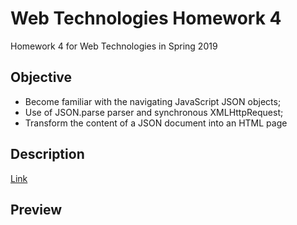 # Web Technologies Homework 4
Homework 4 for Web Technologies in Spring 2019
## Objective
* Become familiar with the navigating JavaScript JSON objects;
* Use of JSON.parse parser and synchronous XMLHttpRequest;
* Transform the content of a JSON document into an HTML page
## Description
[Link](http://www-scf.usc.edu/~zianwang/homework4/homework4.html)
## Preview
